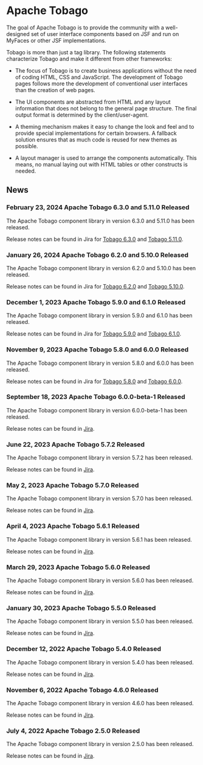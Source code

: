# Apache Tobago

The goal of Apache Tobago is to provide the community with a well-designed set of user
interface components based on JSF and run on MyFaces or other JSF implementations.

Tobago is more than just a tag library. The following statements characterize Tobago and make
it different from other frameworks:

* The focus of Tobago is to create business applications without the need of coding
  HTML, CSS and JavaScript. The development of Tobago pages follows more the development of
  conventional user interfaces than the creation of web pages.

* The UI components are abstracted from HTML and any layout information that does
  not belong to the general page structure. The final output format is determined
  by the client/user-agent.

* A theming mechanism makes it easy to change the look and feel and to provide
  special implementations for certain browsers. A fallback solution ensures that
  as much code is reused for new themes as possible.

* A layout manager is used to arrange the components automatically. This means, no
  manual laying out with HTML tables or other constructs is needed.

## News

### February 23, 2024 Apache Tobago 6.3.0 and 5.11.0 Released

The Apache Tobago component library in version 6.3.0 and 5.11.0 has been released.

Release notes can be found in Jira for
[Tobago 6.3.0](https://issues.apache.org/jira/secure/ReleaseNote.jspa?projectId=12310273&version=12354164)
and
[Tobago 5.11.0](https://issues.apache.org/jira/secure/ReleaseNote.jspa?projectId=12310273&version=12354165).

### January 26, 2024 Apache Tobago 6.2.0 and 5.10.0 Released

The Apache Tobago component library in version 6.2.0 and 5.10.0 has been released.

Release notes can be found in Jira for
[Tobago 6.2.0](https://issues.apache.org/jira/secure/ReleaseNote.jspa?projectId=12310273&version=12353966)
and
[Tobago 5.10.0](https://issues.apache.org/jira/secure/ReleaseNote.jspa?projectId=12310273&version=12353965).

### December 1, 2023 Apache Tobago 5.9.0 and 6.1.0 Released

The Apache Tobago component library in version 5.9.0 and 6.1.0 has been released.

Release notes can be found in Jira for
[Tobago 5.9.0](https://issues.apache.org/jira/projects/TOBAGO/versions/12353822)
and
[Tobago 6.1.0](https://issues.apache.org/jira/projects/TOBAGO/versions/12353821).

### November 9, 2023 Apache Tobago 5.8.0 and 6.0.0 Released

The Apache Tobago component library in version 5.8.0 and 6.0.0 has been released.

Release notes can be found in Jira for
[Tobago 5.8.0](https://issues.apache.org/jira/projects/TOBAGO/versions/12353182)
and
[Tobago 6.0.0](https://issues.apache.org/jira/projects/TOBAGO/versions/12350675).

### September 18, 2023 Apache Tobago 6.0.0-beta-1 Released

The Apache Tobago component library in version 6.0.0-beta-1 has been released.

Release notes can be found in
[Jira](https://issues.apache.org/jira/projects/TOBAGO/versions/12353634).

### June 22, 2023 Apache Tobago 5.7.2 Released

The Apache Tobago component library in version 5.7.2 has been released.

Release notes can be found in
[Jira](https://issues.apache.org/jira/projects/TOBAGO/versions/12353344).

### May 2, 2023 Apache Tobago 5.7.0 Released

The Apache Tobago component library in version 5.7.0 has been released.

Release notes can be found in
[Jira](https://issues.apache.org/jira/projects/TOBAGO/versions/12352928).

### April 4, 2023 Apache Tobago 5.6.1 Released

The Apache Tobago component library in version 5.6.1 has been released.

Release notes can be found in
[Jira](https://issues.apache.org/jira/projects/TOBAGO/versions/12353083).

### March 29, 2023 Apache Tobago 5.6.0 Released

The Apache Tobago component library in version 5.6.0 has been released.

Release notes can be found in
[Jira](https://issues.apache.org/jira/projects/TOBAGO/versions/12352743).

### January 30, 2023 Apache Tobago 5.5.0 Released

The Apache Tobago component library in version 5.5.0 has been released.

Release notes can be found in
[Jira](https://issues.apache.org/jira/projects/TOBAGO/versions/12352597).

### December 12, 2022 Apache Tobago 5.4.0 Released

The Apache Tobago component library in version 5.4.0 has been released.

Release notes can be found in
[Jira](https://issues.apache.org/jira/projects/TOBAGO/versions/12352274).

### November 6, 2022 Apache Tobago 4.6.0 Released

The Apache Tobago component library in version 4.6.0 has been released.

Release notes can be found in
[Jira](https://issues.apache.org/jira/projects/TOBAGO/versions/12352084).

### July 4, 2022 Apache Tobago 2.5.0 Released

The Apache Tobago component library in version 2.5.0 has been released.

Release notes can be found in
[Jira](https://issues.apache.org/jira/projects/TOBAGO/versions/12345962).

